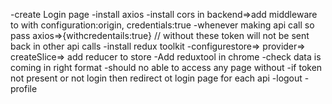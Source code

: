 
-create Login page
-install axios
-install cors in backend=>add middleware to with configuration:origin, credentials:true
-whenever making api call so pass axios=>{withcredentails:true}
// without these token will not be sent back in other api calls
-install redux toolkit
-configurestore=> provider=> createSlice=> add reducer to store
-Add reduxtool in chrome
-check data is coming in right format
-should no able to access any page without 
-if token not present or not login then redirect ot login page for each api
-logout
-profile

